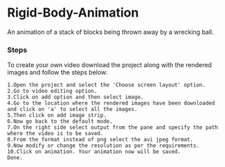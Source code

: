 # Rigid-Body-Animation
An animation of a stack of blocks being thrown away by a wrecking ball.

### Steps

To create your own video download the project along with the rendered images and follow the steps below:


```
1.Open the project and select the 'Choose screen layout' option.
2.Go to video editing option.
3.Click on add option and then select image.
4.Go to the location where the rendered images have been downloaded and click on 'a' to select all the images.
5.Then click on add image strip.
6.Now go back to the default mode.
7.On the right side select output from the pane and specify the path where the video is to be saved.
8.From the format instead of png select the avi jpeg format.
9.Now modify or change the resolution as per the requirements.
10.Click on animation. Your animation now will be saved.
Done.
```
